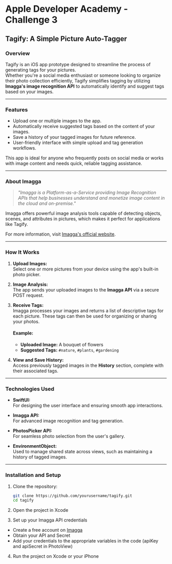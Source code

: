 # **Apple Developer Academy - Challenge 3**  
## **Tagify: A Simple Picture Auto-Tagger**  

### **Overview**  
Tagify is an iOS app prototype designed to streamline the process of generating tags for your pictures.  
Whether you're a social media enthusiast or someone looking to organize their photo collection efficiently, Tagify simplifies tagging by utilizing **Imagga's image recognition API** to automatically identify and suggest tags based on your images.  

---

### **Features**  
- Upload one or multiple images to the app.  
- Automatically receive suggested tags based on the content of your images.  
- Save a history of your tagged images for future reference.  
- User-friendly interface with simple upload and tag generation workflows.  

This app is ideal for anyone who frequently posts on social media or works with image content and needs quick, reliable tagging assistance.

---

### **About Imagga**  

> *"Imagga is a Platform-as-a-Service providing Image Recognition APIs that help businesses understand and monetize image content in the cloud and on-premise."*  

Imagga offers powerful image analysis tools capable of detecting objects, scenes, and attributes in pictures, which makes it perfect for applications like Tagify.  

For more information, visit [Imagga's official website](https://imagga.com).  

---

### **How It Works**  

1. **Upload Images:**  
   Select one or more pictures from your device using the app's built-in photo picker.  

2. **Image Analysis:**  
   The app sends your uploaded images to the **Imagga API** via a secure POST request.  

3. **Receive Tags:**  
   Imagga processes your images and returns a list of descriptive tags for each picture. These tags can then be used for organizing or sharing your photos.  

   #### Example:  
   - **Uploaded Image:** A bouquet of flowers  
   - **Suggested Tags:** `#nature`, `#plants`, `#gardening`  

4. **View and Save History:**  
   Access previously tagged images in the **History** section, complete with their associated tags.  

---

### **Technologies Used**  

- **SwiftUI:**  
  For designing the user interface and ensuring smooth app interactions.  

- **Imagga API:**  
  For advanced image recognition and tag generation.  

- **PhotosPicker API:**  
  For seamless photo selection from the user's gallery.  

- **EnvironmentObject:**  
  Used to manage shared state across views, such as maintaining a history of tagged images.  

---

### **Installation and Setup**  

1. Clone the repository:  
   ```bash
   git clone https://github.com/yourusername/tagify.git
   cd tagify
      ```
   
2. Open the project in Xcode
3. Set up your Imagga API credentials
- Create a free account on [Imagga](https://imagga.com)
- Obtain your API and Secret
- Add your credentials to the appropriate variables in the code (apiKey and apiSecret in PhotoView)
4. Run the project on Xcode or your iPhone
